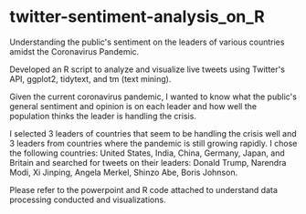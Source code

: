 # twitter-sentiment-analysis_on_R
Understanding the public's sentiment on the leaders of various countries amidst the Coronavirus Pandemic. 

Developed an R script to analyze and visualize live tweets using Twitter's API, ggplot2, tidytext, and tm (text mining). 

Given the current coronavirus pandemic, I wanted to know what the public's general sentiment and opinion is on each leader and how well the population thinks the leader is handling the crisis. 

I selected 3 leaders of countries that seem to be handling the crisis well and 3 leaders from countries where the pandemic is still growing rapidly. I chose the following countries: United States, India, China, Germany, Japan, and Britain and searched for tweets on their leaders: Donald Trump, Narendra Modi, Xi Jinping, Angela Merkel, Shinzo Abe, Boris Johnson. 

Please refer to the powerpoint and R code attached to understand data processing conducted and visualizations. 
